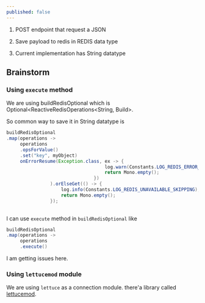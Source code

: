 ```yaml
---
published: false
---
```



1. POST endpoint that request a JSON

2. Save payload to redis in REDIS data type

3. Current implementation has String datatype

## Brainstorm

### Using `execute` method

We are using buildRedisOptional which is Optional<ReactiveRedisOperations<String, Build>. 

So common way to save it in String datatype is 

```java
buildRedisOptional
.map(operations -> 
     operations
     .opsForValue()
     .set("key", myObject)
     onErrorResume(Exception.class, ex -> {
                                    log.warn(Constants.LOG_REDIS_ERROR_IGNORING + ex.getMessage());
                                    return Mono.empty();
                                })
                ).orElseGet(() -> {
                    log.info(Constants.LOG_REDIS_UNAVAILABLE_SKIPPING);
                    return Mono.empty();
                });
     
```

I can use `execute` method in `buildRedisOptional` like

```java
buildRedisOptional
.map(operations -> 
     operations
     .execute()
```

I am getting issues here.

### Using `lettucemod` module

We are using `lettuce` as a connection module. there'a library called [lettucemod](https://github.com/redis-developer/lettucemod).







